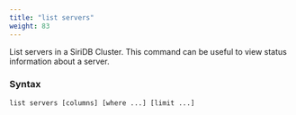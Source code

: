 ```yaml
---
title: "list servers"
weight: 83
---
```


List servers in a SiriDB Cluster. This command can be useful to view status
information about a server.

### Syntax

    list servers [columns] [where ...] [limit ...]
